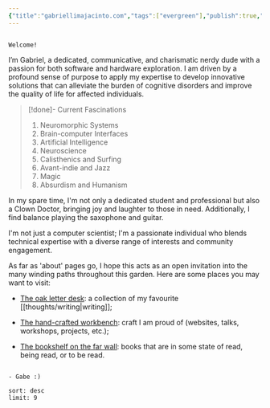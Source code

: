 ```yaml
---
{"title":"gabriellimajacinto.com","tags":["evergreen"],"publish":true,"PassFrontmatter":true}
---
```



```poetry

Welcome!

```

  

I’m Gabriel, a dedicated, communicative, and charismatic nerdy dude with a passion for both software and hardware exploration. I am driven by a profound sense of purpose to apply my expertise to develop innovative solutions that can alleviate the burden of cognitive disorders and improve the quality of life for affected individuals.

  

> [!done]- Current Fascinations
> 1. Neuromorphic Systems
> 2. Brain-computer Interfaces
> 3. Artificial Intelligence
> 4. Neuroscience
> 5. Calisthenics and Surfing
> 6. Avant-indie and Jazz
> 7. Magic
> 8. Absurdism and Humanism

  

In my spare time, I'm not only a dedicated student and professional but also a Clown Doctor, bringing joy and laughter to those in need. Additionally, I find balance playing the saxophone and guitar.

  

I'm not just a computer scientist; I'm a passionate individual who blends technical expertise with a diverse range of interests and community engagement.



As far as 'about' pages go, I hope this acts as an open invitation into the many winding paths throughout this garden. Here are some places you may want to visit:

  

- [The oak letter desk](/posts/): a collection of my favourite [[thoughts/writing\|writing]];

- [The hand-crafted workbench](thoughts/craft.md): craft I am proud of (websites, talks, workshops, projects, etc.);

- [The bookshelf on the far wall](/books): books that are in some state of read, being read, or to be read.

  

```poetry

- Gabe :)

```



~~~~note-gallery
sort: desc
limit: 9
~~~~
